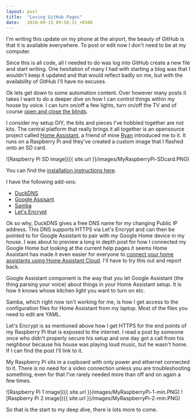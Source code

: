 ```yaml
---
layout: post
title:  "Loving GitHub Pages"
date:   2018-09-15 09:56:31 +0100
---
```

I'm writing this update on my phone at the airport, the beauty of GitHub is that it is available everywhere. To post or edit now I don't need to be at my computer.

Since this is all code, all I needed to do was log into GitHub create a new file and start writing. One hesitation of many I had with starting a blog was that I wouldn't keep it updated and that would reflect badly on me, but with the availability of GitHub I'll have no excuses.

Ok lets get down to some automation content. Over however many posts it takes I want to do a deeper dive on how I can control things within my house by voice. I can turn on/off a few lights, turn on/off the TV and of course <a href="https://conortolan.com/Blinds-Ups!/">open and close the blinds</a>. 

I consider my setup DIY, the bits and pieces I've hobbled together are not kits. The central platform that really brings it all together is an opensource project called <a href="https://www.home-assistant.io">Home Assistant</a>, a friend of mine <a href="https://github.com/ryanm101">Ryan</a> introduced me to it. It runs on a Raspberry Pi and they've created a custom image that I flashed onto an SD card.

![Raspberry Pi SD image]({{ site.url }}/images/MyRaspberryPi-SDcard.PNG)

You can find the <a href="https://www.home-assistant.io/hassio/installation/">installation instructions here</a>.

I have the following add-ons:
- <a href="https://www.home-assistant.io/addons/duckdns/">DuckDNS</a>
- <a href="https://www.home-assistant.io/components/google_assistant/">Google Assisant</a>
- <a href="https://www.home-assistant.io/addons/samba/">Samba</a>
- <a href="https://www.home-assistant.io/addons/lets_encrypt/">Let's Encrypt</a>

Ok so why, DuckDNS gives a free DNS name for my changing Public IP address. This DNS supports HTTPS via Let's Encrypt and can then be pointed to for Google Assistant to pair with my Google Home device in my house. I was about to preview a long in depth post for how I connected my Google Home but looking at the current help pages it seems Home Assistant has made it even easier for everyone to <a href="https://www.home-assistant.io/components/google_assistant/">connect your home assistants using Home Assistant Cloud</a>. I'll have to try this out and report back.

Google Assistant component is the way that you let Google Assistant (the thing parsing your voice) about things in your Home Assistant setup. It is how it knows whose kitchen light you want to turn on etc.

Samba, which right now isn't working for me, is how I get access to the configuration files for Home Assistant from my laptop. Most of the files you need to edit are YAML.

Let's Encrypt is as mentioned above how I get HTTPS for the end points of my Raspberry Pi that is exposed to the internet. I read a post by someone once who didn't properly secure his setup and one day got a call from his neighbour because his house was playing loud music, but he wasn't home. If I can find the post I’ll link to it. 

My Raspberry Pi sits in a cupboard with only power and ethernet connected to it. There is no need for a video connection unless you are troubleshooting something, even for that I’ve rarely needed more than off and on again a few times.

![Raspberry Pi 1 image]({{ site.url }}/images/MyRaspberryPi-1-min.PNG)
![Raspberry Pi 2 image]({{ site.url }}/images/MyRaspberryPi-2-min.PNG)

So that is the start to my deep dive, there is lots more to come.
